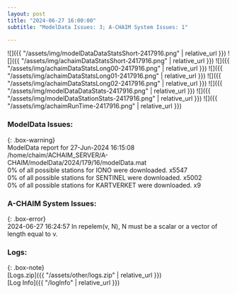 ```yaml
---
layout: post
title: "2024-06-27 16:00:00"
subtitle: "ModelData Issues: 3; A-CHAIM System Issues: 1"

---
```


![]({{ "/assets/img/modelDataDataStatsShort-2417916.png" | relative_url }})
![]({{ "/assets/img/achaimDataStatsShort-2417916.png" | relative_url }})
![]({{ "/assets/img/achaimDataStatsLong00-2417916.png" | relative_url }})
![]({{ "/assets/img/achaimDataStatsLong01-2417916.png" | relative_url }})
![]({{ "/assets/img/achaimDataStatsLong02-2417916.png" | relative_url }})
![]({{ "/assets/img/modelDataDataStats-2417916.png" | relative_url }})
![]({{ "/assets/img/modelDataStationStats-2417916.png" | relative_url }})
![]({{ "/assets/img/achaimRunTime-2417916.png" | relative_url }})


### ModelData Issues:  
  
{: .box-warning}  
 ModelData report for 27-Jun-2024 16:15:08   
 /home/chaim/ACHAIM_SERVER/A-CHAIM/modelData/2024/179/16/modelData.mat   
 0% of all possible stations for IONO were downloaded. x5547   
 0% of all possible stations for SENTINEL were downloaded. x5002   
 0% of all possible stations for KARTVERKET were downloaded. x9   
  
### A-CHAIM System Issues:  
  
{: .box-error}  
2024-06-27 16:24:57 In repelem(v, N), N must be a scalar or a vector of length equal to v.  

### Logs:  
  
{: .box-note}  
[Logs.zip]({{ "/assets/other/logs.zip" | relative_url }})  
[Log Info]({{ "/logInfo" | relative_url }})  
